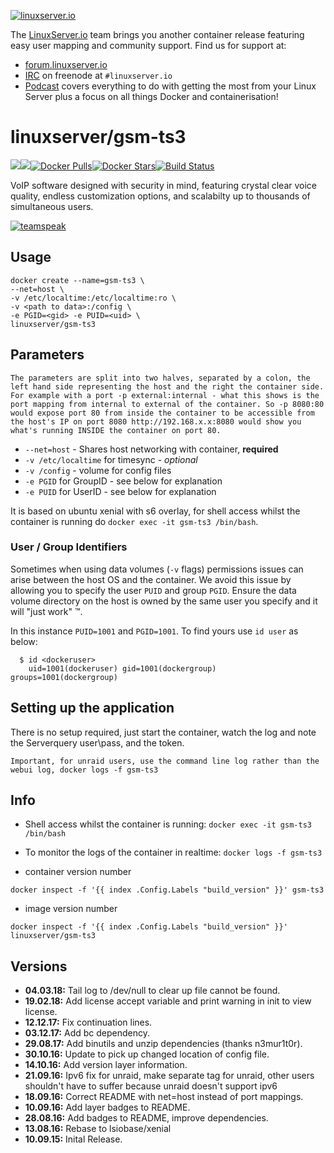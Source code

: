 [linuxserverurl]: https://linuxserver.io
[forumurl]: https://forum.linuxserver.io
[ircurl]: https://www.linuxserver.io/irc/
[podcasturl]: https://www.linuxserver.io/podcast/
[appurl]: https://teamspeak.com
[hub]: https://hub.docker.com/r/linuxserver/gsm-ts3/

[![linuxserver.io](https://raw.githubusercontent.com/linuxserver/docker-templates/master/linuxserver.io/img/linuxserver_medium.png)][linuxserverurl]

The [LinuxServer.io][linuxserverurl] team brings you another container release featuring easy user mapping and community support. Find us for support at:
* [forum.linuxserver.io][forumurl]
* [IRC][ircurl] on freenode at `#linuxserver.io`
* [Podcast][podcasturl] covers everything to do with getting the most from your Linux Server plus a focus on all things Docker and containerisation!

# linuxserver/gsm-ts3
[![](https://images.microbadger.com/badges/version/linuxserver/gsm-ts3.svg)](https://microbadger.com/images/linuxserver/gsm-ts3 "Get your own version badge on microbadger.com")[![](https://images.microbadger.com/badges/image/linuxserver/gsm-ts3.svg)](https://microbadger.com/images/linuxserver/gsm-ts3 "Get your own image badge on microbadger.com")[![Docker Pulls](https://img.shields.io/docker/pulls/linuxserver/gsm-ts3.svg)][hub][![Docker Stars](https://img.shields.io/docker/stars/linuxserver/gsm-ts3.svg)][hub][![Build Status](https://ci.linuxserver.io/buildStatus/icon?job=Docker-Builders/x86-64/x86-64-gsm-ts3)](https://ci.linuxserver.io/job/Docker-Builders/job/x86-64/job/x86-64-gsm-ts3/)

VoIP software designed with security in mind, featuring crystal clear voice quality, endless customization options, and scalabilty up to thousands of simultaneous users.

[![teamspeak](https://raw.githubusercontent.com/linuxserver/docker-templates/master/linuxserver.io/img/teamspeak-banner.png)][appurl]

## Usage

```
docker create --name=gsm-ts3 \
--net=host \
-v /etc/localtime:/etc/localtime:ro \
-v <path to data>:/config \
-e PGID=<gid> -e PUID=<uid> \
linuxserver/gsm-ts3
```

## Parameters

`The parameters are split into two halves, separated by a colon, the left hand side representing the host and the right the container side. 
For example with a port -p external:internal - what this shows is the port mapping from internal to external of the container.
So -p 8080:80 would expose port 80 from inside the container to be accessible from the host's IP on port 8080
http://192.168.x.x:8080 would show you what's running INSIDE the container on port 80.`

* `--net=host` - Shares host networking with container, **required**
* `-v /etc/localtime` for timesync - *optional*
* `-v /config` - volume for config files
* `-e PGID` for GroupID - see below for explanation
* `-e PUID` for UserID - see below for explanation

It is based on ubuntu xenial with s6 overlay, for shell access whilst the container is running do `docker exec -it gsm-ts3 /bin/bash`.

### User / Group Identifiers

Sometimes when using data volumes (`-v` flags) permissions issues can arise between the host OS and the container. We avoid this issue by allowing you to specify the user `PUID` and group `PGID`. Ensure the data volume directory on the host is owned by the same user you specify and it will "just work" ™.

In this instance `PUID=1001` and `PGID=1001`. To find yours use `id user` as below:

```
  $ id <dockeruser>
    uid=1001(dockeruser) gid=1001(dockergroup) groups=1001(dockergroup)
```

## Setting up the application 

There is no setup required, just start the container, watch the log and note the Serverquery user\pass, and the token.

`Important, for unraid users, use the command line log rather than the webui log, docker logs -f gsm-ts3`


## Info

* Shell access whilst the container is running: `docker exec -it gsm-ts3 /bin/bash`
* To monitor the logs of the container in realtime: `docker logs -f gsm-ts3`

* container version number 

`docker inspect -f '{{ index .Config.Labels "build_version" }}' gsm-ts3`

* image version number

`docker inspect -f '{{ index .Config.Labels "build_version" }}' linuxserver/gsm-ts3`

## Versions

+ **04.03.18:** Tail log to /dev/null to clear up file cannot be found.
+ **19.02.18:** Add license accept variable and print warning in init to view license.
+ **12.12.17:** Fix continuation lines.
+ **03.12.17:** Add bc dependency.
+ **29.08.17:** Add binutils and unzip dependencies (thanks n3mur1t0r).
+ **30.10.16:** Update to pick up changed location of config file.
+ **14.10.16:** Add version layer information.
+ **21.09.16:** Ipv6 fix for unraid, make separate tag for unraid, other users shouldn't have to
suffer because unraid doesn't support ipv6
+ **18.09.16:** Correct README with net=host instead of port mappings.
+ **10.09.16:** Add layer badges to README.
+ **28.08.16:** Add badges to README, improve dependencies.
+ **13.08.16:** Rebase to lsiobase/xenial
+ **10.09.15:** Inital Release.
